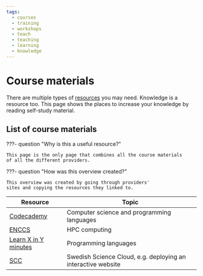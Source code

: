 ```yaml
---
tags:
  - courses
  - training
  - workshops
  - teach
  - teaching
  - learning
  - knowledge
---
```


# Course materials

There are multiple types of [resources](resources.md) you may need.
Knowledge is a resource too.
This page shows the places to increase your knowledge
by reading self-study material.

## List of course materials

???- question "Why is this a useful resource?"

    This page is the only page that combines all the course materials
    of all the different providers.

???- question "How was this overview created?"

    This overview was created by going through providers'
    sites and copying the resources they linked to.

<!-- markdownlint-disable MD013 --><!-- Tables cannot be split up over lines, hence will break 80 characters per line -->

Resource                                                     |Topic
----------------------|----------------------
[Codecademy](https://www.codecademy.com/)                    |Computer science and programming languages
[ENCCS](https://enccs.se/lessons/)                           |HPC computing
[Learn X in Y minutes](https://learnxinyminutes.com/)        |Programming languages
[SCC](https://github.com/SNICScienceCloud/technical-training)|Swedish Science Cloud, e.g. deploying an interactive website


<!-- markdownlint-enable MD013 -->
